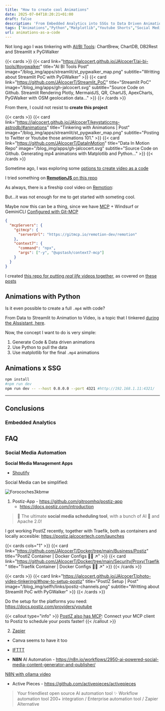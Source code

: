 ```yaml
---
title: "How to create cool Animations"
date: 2025-07-04T18:20:21+01:00
draft: false
description: 'From Embedded Analytics into SSGs to Data Driven Animations.'
tags: ["Animations","Python","Matplotlib","Youtube Shorts","Social Media"]
url: animations-as-a-code
---
```


Not long ago I was tinkering with [AI/BI Tools](https://jalcocert.github.io/JAlcocerT/ai-bi-tools/): ChartBrew, ChartDB, DB2Rest and Streamlit x PyGWalker

{{< cards >}}
  {{< card link="https://jalcocert.github.io/JAlcocerT/ai-bi-tools/#pygwalker" title="AI BI Tools Post" image="/blog_img/apps/streamlit/st_pygwalker_map.png" subtitle="Writting about Streamlit PoC with PyGWalker" >}}
  {{< card link="https://github.com/JAlcocerT/Streamlit_PoC" title="Streamlit PoC" image="/blog_img/apps/gh-jalcocert.svg" subtitle="Source Code on Github. Streamlit Rendering Plotly, MermaidJS, QR, ChartJS, ApexCharts, PyGWalker with OSM geolocation data..." >}}
{{< /cards >}}

From there, I could not resist to **create this project**

{{< cards >}}
  {{< card link="https://jalcocert.github.io/JAlcocerT/keystaticcms-astrodb/#animations" title="Tinkering with Animations | Post" image="/blog_img/apps/streamlit/st_pygwalker_map.png" subtitle="Posting to Twitter or Youtube those animations 101." >}}
  {{< card link="https://github.com/JAlcocerT/DataInMotion" title="Data In Motion Repo" image="/blog_img/apps/gh-jalcocert.svg" subtitle="Source Code on Github. Generating mp4 animations with Matplotlib and Python..." >}}
{{< /cards >}}

Sometime ago, I was exploring some [options to create video as a code](https://jalcocert.github.io/JAlcocerT/ai-useful-yet-simple/#video-as-a-code)

I tried something on [**RemotionJS** on this repo](https://github.com/JAlcocerT/VideoEditingRemotion)

As always, there is a fireship cool video on [Remotion](https://github.com/remotion-dev/remotion):

But...it was not enough for me to get started with someting cool.

Maybe now this can be a thing, since we have [MCP](https://jalcocert.github.io/JAlcocerT/ai-understanding-mcp-framework/) + Windsurf or GeminiCLI [Configured with Git-MCP](https://jalcocert.github.io/JAlcocerT/ai-tools-for-cli/#gemini-cli-x-mcp)

```json
{
  "mcpServers": {
    "gitmcp": {
      "serverUrl": "https://gitmcp.io/remotion-dev/remotion"
    },
    "context7": {
      "command": "npx",
      "args": ["-y", "@upstash/context7-mcp"]
    }
  }
}
```

I created [this repo for putting *real life* videos together](https://github.com/JAlcocerT/YT-Video-Edition), as covered on [these posts](https://jalcocert.github.io/JAlcocerT/photo-video-tinkering/)


## Animations with Python

Is it even possible to create a full `.mp4` with code?

From Data to Streamlit to Animation to Video, is a topic that I tinkered [during the AIssistant, here](https://github.com/JAlcocerT/Streamlit-AIssistant/tree/main/Z_Tests/ST_AutomaticYTVideo).

Now, the concept I want to do is very simple:

1. Generate Code & Data driven animations
2. Use Python to pull the data
3. Use matplotlib for the final `.mp4` animations



## Animations x SSG

```sh
npm install
#npm run dev
npm run dev -- --host 0.0.0.0 --port 4321 #http://192.168.1.11:4321/
```

---

## Conclusions

### Embedded Analytics



## FAQ

### Social Media Automation


**Social Media Management Apps**

- [Shoutify](https://github.com/TechSquidTV/Shoutify)


Social Media can be simplified:

![Forocoches3kbmw](/blog_img/memes/ezoeazin.jpg)


1. Postiz-App - https://github.com/gitroomhq/postiz-app
    * https://docs.postiz.com/introduction
    
> 📨 The ultimate **social media scheduling tool**, with a bunch of AI 🤖 and Apache 2.0!

I got working PostIZ recently, together with Traefik, both as containers and locally accesible: https://postiz.jalcocertech.com/launches

{{< cards cols="1" >}}
  {{< card link="https://github.com/JAlcocerT/Docker/tree/main/Business/Postiz" title="PostIZ Container | Docker Configs 🐋✅ ↗" >}}
  {{< card link="https://github.com/JAlcocerT/Docker/tree/main/Security/Proxy/Traefik" title="Traefik Container | Docker Configs 🐋✅ ↗" >}}
{{< /cards >}}


{{< cards >}}
  {{< card link="https://jalcocert.github.io/JAlcocerT/photo-video-tinkering/#how-to-setup-postiz" title="PostIZ Setup | Post" image="/blog_img/selfh/links/postiz-channels.png" subtitle="Writting about Streamlit PoC with PyGWalker" >}}
{{< /cards >}}

Do the setup for the platforms you need: https://docs.postiz.com/providers/youtube

{{< callout type="info" >}}
[PostIZ also has MCP](https://postiz.jalcocertech.com/settings): Connect your MCP client to Postiz to schedule your posts faster!
{{< /callout >}}


2. [Zapier](https://zapier.com/app/home)

* Canva seems to have it too

* [IFTTT](https://ifttt.com/plans)

* **N8N** AI Automation - https://n8n.io/workflows/2950-ai-powered-social-media-content-generator-and-publisher/

[N8N with ollama video](https://www.youtube.com/watch?v=VDuA5xbkEjo)

* Active Pieces - https://github.com/activepieces/activepieces

> Your friendliest open source AI automation tool ✨ Workflow automation tool 200+ integration / Enterprise automation tool / Zapier Alternative
